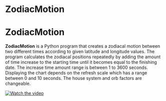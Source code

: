 # ZodiacMotion

# ZodiacMotion

**ZodiacMotion** is a Python program that creates a zodiacal motion between two different times according to given latitude and longitude values. The program calculates the zodiacal positions repeatedly by adding the amount of time increase to the starting time until it becomes equal to the finishing date. The increase time amount range is between 1 to 3600 seconds. Displaying the chart depends on the refresh scale which has a range between 0 and 10 seconds. The house system and orb factors are changeable.

[![Watch the video](https://user-images.githubusercontent.com/29302909/75923566-690f8c80-5e76-11ea-9f25-2a667d44e286.png)](https://www.youtube.com/watch?v=H16jyR_RToo&vq=hd720)


